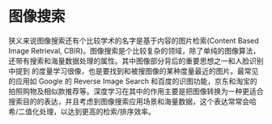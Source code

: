 # 图像搜索


狭义来说图像搜索还有个比较学术的名字是基于内容的图片检索(Content Based Image Retrieval, CBIR)。图像搜索是个比较复杂的领域，除了单纯的图像算法，还带有搜索和海量数据处理的属性。其中图像部分背后的重要思想之一和人脸识别中提到 的度量学习很像，也是要找到和被搜图像的某种度量最近的图片。最常见的应用如 Google 的 Reverse Image Search 和百度的识图功能，京东和淘宝的拍照购物及相似款推荐等。深度学习在其中的作用主要是把图像转换为一种更适合搜索目的的表达，并且考虑到图像搜索应用场景和海量数据，这个表达常常会哈希/二值化处理，以达到更高的检索/排序效率。
